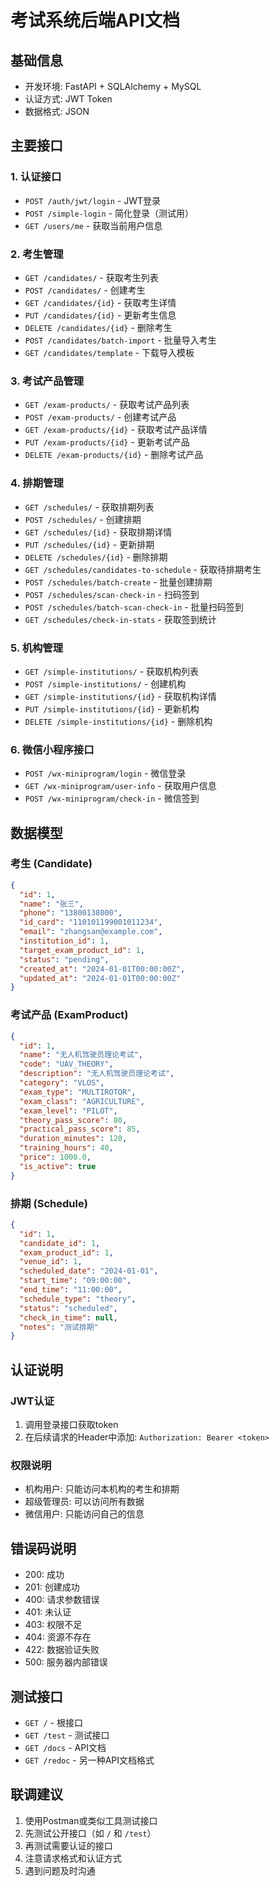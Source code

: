 
# 考试系统后端API文档

## 基础信息
- 开发环境: FastAPI + SQLAlchemy + MySQL
- 认证方式: JWT Token
- 数据格式: JSON

## 主要接口

### 1. 认证接口
- `POST /auth/jwt/login` - JWT登录
- `POST /simple-login` - 简化登录（测试用）
- `GET /users/me` - 获取当前用户信息

### 2. 考生管理
- `GET /candidates/` - 获取考生列表
- `POST /candidates/` - 创建考生
- `GET /candidates/{id}` - 获取考生详情
- `PUT /candidates/{id}` - 更新考生信息
- `DELETE /candidates/{id}` - 删除考生
- `POST /candidates/batch-import` - 批量导入考生
- `GET /candidates/template` - 下载导入模板

### 3. 考试产品管理
- `GET /exam-products/` - 获取考试产品列表
- `POST /exam-products/` - 创建考试产品
- `GET /exam-products/{id}` - 获取考试产品详情
- `PUT /exam-products/{id}` - 更新考试产品
- `DELETE /exam-products/{id}` - 删除考试产品

### 4. 排期管理
- `GET /schedules/` - 获取排期列表
- `POST /schedules/` - 创建排期
- `GET /schedules/{id}` - 获取排期详情
- `PUT /schedules/{id}` - 更新排期
- `DELETE /schedules/{id}` - 删除排期
- `GET /schedules/candidates-to-schedule` - 获取待排期考生
- `POST /schedules/batch-create` - 批量创建排期
- `POST /schedules/scan-check-in` - 扫码签到
- `POST /schedules/batch-scan-check-in` - 批量扫码签到
- `GET /schedules/check-in-stats` - 获取签到统计

### 5. 机构管理
- `GET /simple-institutions/` - 获取机构列表
- `POST /simple-institutions/` - 创建机构
- `GET /simple-institutions/{id}` - 获取机构详情
- `PUT /simple-institutions/{id}` - 更新机构
- `DELETE /simple-institutions/{id}` - 删除机构

### 6. 微信小程序接口
- `POST /wx-miniprogram/login` - 微信登录
- `GET /wx-miniprogram/user-info` - 获取用户信息
- `POST /wx-miniprogram/check-in` - 微信签到

## 数据模型

### 考生 (Candidate)
```json
{
  "id": 1,
  "name": "张三",
  "phone": "13800138000",
  "id_card": "110101199001011234",
  "email": "zhangsan@example.com",
  "institution_id": 1,
  "target_exam_product_id": 1,
  "status": "pending",
  "created_at": "2024-01-01T00:00:00Z",
  "updated_at": "2024-01-01T00:00:00Z"
}
```

### 考试产品 (ExamProduct)
```json
{
  "id": 1,
  "name": "无人机驾驶员理论考试",
  "code": "UAV_THEORY",
  "description": "无人机驾驶员理论考试",
  "category": "VLOS",
  "exam_type": "MULTIROTOR",
  "exam_class": "AGRICULTURE",
  "exam_level": "PILOT",
  "theory_pass_score": 80,
  "practical_pass_score": 85,
  "duration_minutes": 120,
  "training_hours": 40,
  "price": 1000.0,
  "is_active": true
}
```

### 排期 (Schedule)
```json
{
  "id": 1,
  "candidate_id": 1,
  "exam_product_id": 1,
  "venue_id": 1,
  "scheduled_date": "2024-01-01",
  "start_time": "09:00:00",
  "end_time": "11:00:00",
  "schedule_type": "theory",
  "status": "scheduled",
  "check_in_time": null,
  "notes": "测试排期"
}
```

## 认证说明

### JWT认证
1. 调用登录接口获取token
2. 在后续请求的Header中添加: `Authorization: Bearer <token>`

### 权限说明
- 机构用户: 只能访问本机构的考生和排期
- 超级管理员: 可以访问所有数据
- 微信用户: 只能访问自己的信息

## 错误码说明
- 200: 成功
- 201: 创建成功
- 400: 请求参数错误
- 401: 未认证
- 403: 权限不足
- 404: 资源不存在
- 422: 数据验证失败
- 500: 服务器内部错误

## 测试接口
- `GET /` - 根接口
- `GET /test` - 测试接口
- `GET /docs` - API文档
- `GET /redoc` - 另一种API文档格式

## 联调建议
1. 使用Postman或类似工具测试接口
2. 先测试公开接口（如 `/` 和 `/test`）
3. 再测试需要认证的接口
4. 注意请求格式和认证方式
5. 遇到问题及时沟通
